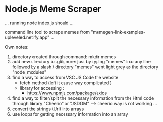 # Node.js Meme Scraper

... running node index.js should ...

command line tool to scrape memes from "memegen-link-examples-upleveled.netlify.app"
...

Own notes:

1. directory created through command: mkdir memes
2. add new directory to .gitignore: just by typing "memes" into any line followed by a slash / directory "memes" went light grey as the directory "node_modules"
3. find a way to access from VSC JS Code the website
   - fetch method (left it cause way complicated )
   - library for accessing :
     - https://www.npmjs.com/package/axios
4. find a way to filter/split the necessary information from the Html code through library "Cheerio" or "JSDOM" --> cheerio way is not working ...
5. convert the strings (Url) into arrays
6. use loops for getting necessary information into an array
